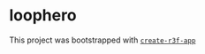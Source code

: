# loophero

This project was bootstrapped with [`create-r3f-app`](https://github.com/utsuboco/create-r3f-app)